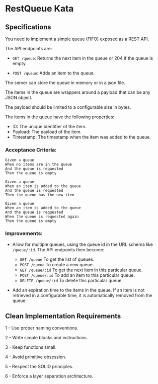 # RestQueue Kata

## Specifications

You need to implement a simple queue (FIFO) exposed as a REST API.

The API endpoints are:

- `GET /queue`: Returns the next item in the queue or 204 if the queue is empty.

- `POST /queue`: Adds an item to the queue.

The server can store the queue in memory or in a json file.

The items in the queue are wrappers around a payload that can be any JSON object.

The payload should be limited to a configurable size in bytes.

The items in the queue have the following properties:

- ID: The unique identifier of the item.
- Payload: The payload of the item.
- Timestamp: The timestamp when the item was added to the queue.

### Acceptance Criteria:

```gherkin
Given a queue
When no items are in the queue
And the queue is requested
Then the queue is empty
```

```gherkin
Given a queue
When an item is added to the queue
And the queue is requested
Then the queue has the new item
```

```gherkin
Given a queue
When an item is added to the queue
And the queue is requested
When the queue is requested again
Then the queue is empty
```

### Improvements:

- Allow for multiple queues, using the queue id in the URL schema like `/queue/:id`. The API endpoints then become:

  - `GET /queue` To get the list of queues.
  - `POST /queue` To create a new queue.
  - `GET /queue/:id` To get the next item in this particular queue.
  - `POST /queue/:id` To add an item to this particular queue.
  - `DELETE /queue/:id` To delete this particular queue.

- Add an expiration time to the items in the queue. If an item is not retrieved in a configurable time, it is automatically removed from the queue.

## Clean Implementation Requirements

1 - Use proper naming conventions.

2 - Write simple blocks and instructions.

3 - Keep functions small.

4 - Avoid primitive obsession.

5 - Respect the SOLID principles.

6 - Enforce a layer separation architecture.

